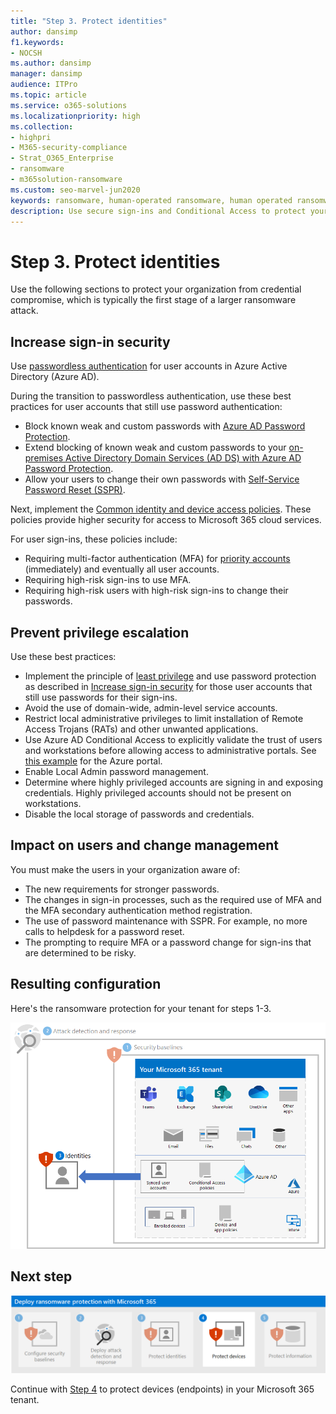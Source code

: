 ```yaml
---
title: "Step 3. Protect identities"
author: dansimp
f1.keywords:
- NOCSH
ms.author: dansimp
manager: dansimp
audience: ITPro
ms.topic: article
ms.service: o365-solutions
ms.localizationpriority: high
ms.collection:
- highpri
- M365-security-compliance
- Strat_O365_Enterprise
- ransomware
- m365solution-ransomware
ms.custom: seo-marvel-jun2020
keywords: ransomware, human-operated ransomware, human operated ransomware, HumOR, extortion attack, ransomware attack, encryption, cryptovirology, zero trust
description: Use secure sign-ins and Conditional Access to protect your Microsoft 365 resources from ransomware attacks.
---
```


# Step 3. Protect identities

Use the following sections to protect your organization from credential compromise, which is typically the first stage of a larger ransomware attack.

## Increase sign-in security

Use [passwordless authentication](/azure/active-directory/authentication/howto-authentication-passwordless-deployment) for user accounts in Azure Active Directory (Azure AD).

During the transition to passwordless authentication, use these best practices for user accounts that still use password authentication:

- Block known weak and custom passwords with [Azure AD Password Protection](/azure/active-directory/authentication/concept-password-ban-bad).
- Extend blocking of known weak and custom passwords to your [on-premises Active Directory Domain Services (AD DS) with Azure AD Password Protection](/azure/active-directory/authentication/concept-password-ban-bad-on-premises).
- Allow your users to change their own passwords with [Self-Service Password Reset (SSPR)](/azure/active-directory/authentication/concept-sspr-howitworks).

Next, implement the [Common identity and device access policies](/microsoft-365/security/office-365-security/identity-access-policies). These policies provide higher security for access to Microsoft 365 cloud services. 

For user sign-ins, these policies include:

- Requiring multi-factor authentication (MFA) for [priority accounts](/microsoft-365/admin/setup/priority-accounts) (immediately) and eventually all user accounts.
- Requiring high-risk sign-ins to use MFA.
- Requiring high-risk users with high-risk sign-ins to change their passwords.

## Prevent privilege escalation

Use these best practices:

- Implement the principle of [least privilege](/windows-server/identity/ad-ds/plan/security-best-practices/implementing-least-privilege-administrative-models) and use password protection as described in [Increase sign-in security](#increase-sign-in-security) for those user accounts that still use passwords for their sign-ins. 
- Avoid the use of domain-wide, admin-level service accounts. 
- Restrict local administrative privileges to limit installation of Remote Access Trojans (RATs) and other unwanted applications.
- Use Azure AD Conditional Access to explicitly validate the trust of users and workstations before allowing access to administrative portals. See [this example](/azure/active-directory/conditional-access/howto-conditional-access-policy-azure-management) for the Azure portal.
- Enable Local Admin password management.
- Determine where highly privileged accounts are signing in and exposing credentials. Highly privileged accounts should not be present on workstations.
- Disable the local storage of passwords and credentials.

## Impact on users and change management

You must make the users in your organization aware of:

- The new requirements for stronger passwords.
- The changes in sign-in processes, such as the required use of MFA and the MFA secondary authentication method registration.
- The use of password maintenance with SSPR. For example, no more calls to helpdesk for a password reset.
- The prompting to require MFA or a password change for sign-ins that are determined to be risky.

## Resulting configuration

Here's the ransomware protection for your tenant for steps 1-3.

![Ransomware protection for your Microsoft 365 tenant after Step 3](../media/ransomware-protection-microsoft-365/ransomware-protection-microsoft-365-architecture-step3.png)

## Next step

[![Step 4 for ransomware protection with Microsoft 365](../media/ransomware-protection-microsoft-365/ransomware-protection-microsoft-365-step4.png)](ransomware-protection-microsoft-365-devices.md)

Continue with [Step 4](ransomware-protection-microsoft-365-devices.md) to protect devices (endpoints) in your Microsoft 365 tenant. 
